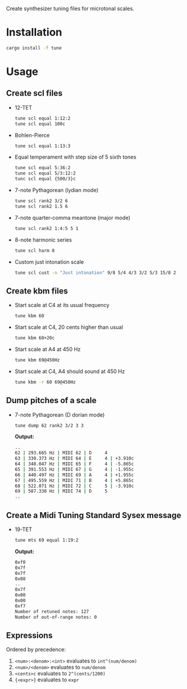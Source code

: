 Create synthesizer tuning files for microtonal scales.

# Installation

```bash
cargo install -f tune
```

# Usage

## Create scl files

* 12-TET
  ```bash
  tune scl equal 1:12:2
  tune scl equal 100c
  ```
* Bohlen-Pierce
  ```bash
  tune scl equal 1:13:3
  ```
* Equal temperament with step size of 5 sixth tones
  ```bash
  tune scl equal 5:36:2
  tune scl equal 5/3:12:2
  tunc scl equal {500/3}c
  ```
* 7-note Pythagorean (lydian mode)
  ```bash
  tune scl rank2 3/2 6
  tune scl rank2 1.5 6
  ```
* 7-note quarter-comma meantone (major mode)
  ```bash
  tune scl rank2 1:4:5 5 1
  ```
* 8-note harmonic series
  ```bash
  tune scl harm 8
  ```
* Custom just intonation scale
  ```bash
  tune scl cust -n "Just intonation" 9/8 5/4 4/3 3/2 5/3 15/8 2
  ```

## Create kbm files

* Start scale at C4 at its usual frequency
  ```bash
  tune kbm 60
  ```

* Start scale at C4, 20 cents higher than usual
  ```bash
  tune kbm 60+20c
  ```

* Start scale at A4 at 450 Hz
  ```bash
  tune kbm 69@450Hz
  ```

* Start scale at C4, A4 should sound at 450 Hz
  ```bash
  tune kbm -r 60 69@450Hz
  ```

## Dump pitches of a scale

* 7-note Pythagorean (D dorian mode)
  ```bash
  tune dump 62 rank2 3/2 3 3
  ```
  **Output:**
  ```bash
  ..
  62 | 293.665 Hz | MIDI 62 | D     4
  63 | 330.373 Hz | MIDI 64 | E     4 | +3.910c
  64 | 348.047 Hz | MIDI 65 | F     4 | -5.865c
  65 | 391.553 Hz | MIDI 67 | G     4 | -1.955c
  66 | 440.497 Hz | MIDI 69 | A     4 | +1.955c
  67 | 495.559 Hz | MIDI 71 | B     4 | +5.865c
  68 | 522.071 Hz | MIDI 72 | C     5 | -3.910c
  69 | 587.330 Hz | MIDI 74 | D     5
  ..
  ```

## Create a Midi Tuning Standard Sysex message

* 19-TET
  ```bash
  tune mts 69 equal 1:19:2
  ```
  **Output:**
  ```bash
  0xf0
  0x7f
  0x7f
  0x08
  ..
  0x7f
  0x00
  0x00
  0xf7
  Number of retuned notes: 127
  Number of out-of-range notes: 0
  ```

## Expressions

Ordered by precedence:

1. `<num>:<denom>:<int>` evaluates to `int^(num/denom)`
1. `<num>/<denom>` evaluates to `num/denom`
1. `<cents>c` evaluates to `2^(cents/1200)`
1. `{<expr>}` evaluates to `expr`
